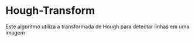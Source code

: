 # Hough-Transform
Este algoritmo utiliza a transformada de Hough para detectar linhas em uma imagem
